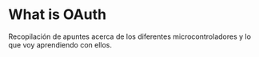 # What is OAuth

Recopilación de apuntes acerca de los diferentes microcontroladores y lo que voy aprendiendo con ellos.